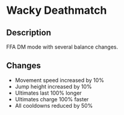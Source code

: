 # Wacky Deathmatch

## Description
FFA DM mode with several balance changes.

## Changes
- Movement speed increased by 10%
- Jump height increased by 10%
- Ultimates last 100% longer
- Ultimates charge 100% faster
- All cooldowns reduced by 50%